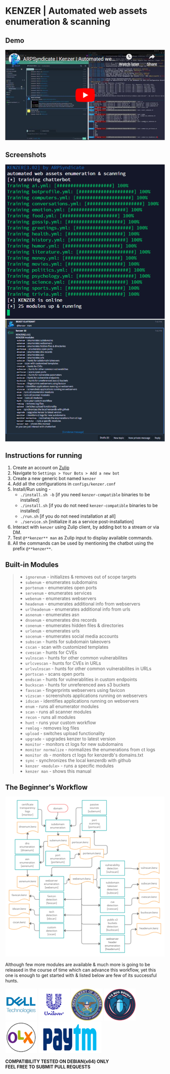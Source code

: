 # KENZER | Automated web assets enumeration & scanning

## Demo
[![kenzer](screenshots/yt-thumbnail.png)](https://www.youtube.com/watch?v=pD0IRloikz8)

## Screenshots
![kenzer](screenshots/kenzer0.png)
![kenzer](screenshots/kenzer1.png)

## Instructions for running
1. Create an account on [Zulip](https://zulipchat.com)<br>
2. Navigate to `Settings > Your Bots > Add a new bot`<br>
3. Create a new generic bot named `kenzer`<br>
4. Add all the configurations in `configs/kenzer.conf`<br>
5. Install/Run using - <br>
    * `./install.sh -b` [if you need `kenzer-compatible` binaries to be installed]<br>
    * `./install.sh` [if you do not need `kenzer-compatible` binaries to be installed]<br>
    * `./run.sh` [if you do not need installation at all]<br>
    * `./service.sh` [initialize it as a service post-installation]
6. Interact with `kenzer` using Zulip client, by adding bot to a stream or via DM.<br>
7. Test `@**kenzer** man` as Zulip input to display available commands.<br>
8. All the commands can be used by mentioning the chatbot using the prefix `@**kenzer**`.<br>

## Built-in Modules
>* `ignorenum` - initializes & removes out of scope targets
>* `subenum` - enumerates subdomains
>* `portenum` - enumerates open ports
>* `servenum` - enumerates services
>* `webenum` - enumerates webservers
>* `headenum` - enumerates additional info from webservers
>* `urlheadenum` - enumerates additional info from urls
>* `asnenum` - enumerates asn
>* `dnsenum` - enumerates dns records
>* `conenum` - enumerates hidden files & directories
>* `urlenum` - enumerates urls
>* `socenum` - enumerates social media accounts
>* `subscan` - hunts for subdomain takeovers
>* `cscan` - scan with customized templates
>* `cvescan` - hunts for CVEs
>* `vulnscan` - hunts for other common vulnerabilites
>* `urlcvescan` - hunts for CVEs in URLs
>* `urlvulnscan` - hunts for other common vulnerabilites in URLs
>* `portscan` - scans open ports
>* `endscan` - hunts for vulnerablities in custom endpoints
>* `buckscan` - hunts for unreferenced aws s3 buckets
>* `favscan` - fingerprints webservers using favicon
>* `vizscan` - screenshots applications running on webservers
>* `idscan` - identifies applications running on webservers
>* `enum` - runs all enumerator modules
>* `scan` - runs all scanner modules
>* `recon` - runs all modules
>* `hunt` - runs your custom workflow
>* `remlog` - removes log files
>* `upload` - switches upload functionality
>* `upgrade` - upgrades kenzer to latest version
>* `monitor` - monitors ct logs for new subdomains
>* `monitor normalize` - normalizes the enumerations from ct logs
>* `monitor db` - monitors ct logs for kenzerdb's domains.txt
>* `sync` - synchronizes the local kenzerdb with github
>* `kenzer <module>` - runs a specific modules
>* `kenzer man` - shows this manual

## The Beginner's Workflow
![workflow](screenshots/workflow.png)

Although few more modules are available & much more is going to be released in the course of time which can advance this workflow, yet this one is enough to get started with & listed below are few of its successful hunts.<br><br>
<img src="screenshots/dell.png" width="100" height="100">
<img src="screenshots/unilever.png" width="100" height="100">
<img src="screenshots/dod.png" width="100" height="100">
<img src="screenshots/tts.png" width="100" height="100">
<img src="screenshots/olx.png" width="100" height="100">
<img src="screenshots/paytm.png" width="200" height="100">

**COMPATIBILITY TESTED ON DEBIAN(x64) ONLY**<br>
**FEEL FREE TO SUBMIT PULL REQUESTS**
